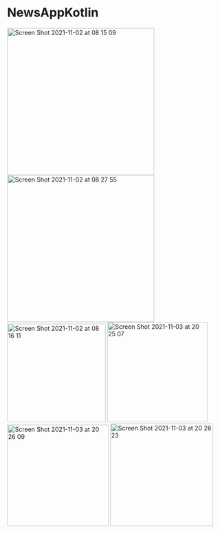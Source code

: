# NewsAppKotlin

<img width="342" alt="Screen Shot 2021-11-02 at 08 15 09" src="https://user-images.githubusercontent.com/68719137/139771349-ebb65884-0234-4e72-a715-ff4b456c0980.png">



<img width="342" alt="Screen Shot 2021-11-02 at 08 27 55" src="https://user-images.githubusercontent.com/68719137/139772132-dd72e138-6c72-4e18-b50a-39dc6750391e.png">






<img width="229" alt="Screen Shot 2021-11-02 at 08 16 11" src="https://user-images.githubusercontent.com/68719137/139771376-f7ed9b02-364b-4875-bacf-eb06553021ce.png">


<img width="233" alt="Screen Shot 2021-11-03 at 20 25 07" src="https://user-images.githubusercontent.com/68719137/140068181-4ea3c09f-3eb8-492c-81b1-3c958c06ecf3.png">
<img width="236" alt="Screen Shot 2021-11-03 at 20 26 09" src="https://user-images.githubusercontent.com/68719137/140068368-148d07e5-69b6-434c-99f0-ed066d80edc4.png">
<img width="239" alt="Screen Shot 2021-11-03 at 20 26 23" src="https://user-images.githubusercontent.com/68719137/140068407-533e9d23-d7fe-48ef-bc47-671d49ef7320.png">
